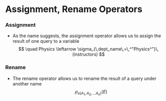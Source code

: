 # Assignment, Rename Operators
### Assignment
* As the name suggests, the assignment operator allows us to assign the result of one query to a variable
$$
\quad Physics \leftarrow \sigma_{\,dept_name\,=\,^"Physics^"}\, (instructors)
$$
### Rename
* The rename operator allows us to rename the result of a query under another name
$$\quad \rho_{x(A_1, A_2, ... A_n)}(E)$$